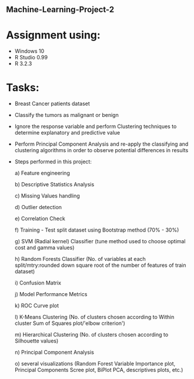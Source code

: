 ## Machine-Learning-Project-2
# Assignment using: 
- Windows 10
- R Studio 0.99
- R 3.2.3

# Tasks:
- Breast Cancer patients dataset
- Classify the tumors as malignant or benign
- Ignore the response variable and perform Clustering techniques to determine explanatory and predictive value
- Perform Principal Component Analysis and re-apply the classifying and clustering algorithms in order to observe potential differences in results


- Steps performed in this project: 

  a) Feature engineering
  
  b) Descriptive Statistics Analysis
  
  c) Missing Values handling
  
  d) Outlier detection
  
  e) Correlation Check
  
  f) Training - Test split dataset using Bootstrap method (70% - 30%)
  
  g) SVM (Radial kernel) Classifier (tune method used to choose optimal cost and gamma values)
  
  h) Random Forests Classifier (No. of variables at each split/mtry:rounded down square root of the number of features of train dataset)
  
  i) Confusion Matrix
  
  j) Model Performance Metrics
  
  k) ROC Curve plot
  
  l) K-Means Clustering (No. of clusters chosen according to Within cluster Sum of Squares plot/'elbow criterion') 
  
  m) Hierarchical Clustering (No. of clusters chosen according to Silhouette values)
  
  n) Principal Component Analysis 
  
  o) several visualizations (Random Forest Variable Importance plot, Principal Components Scree plot, BiPlot PCA, descriptives plots, etc.) 
